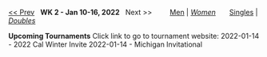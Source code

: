 [<< Prev](women_doubles_2145.md) &nbsp; **WK 2 - Jan 10-16, 2022** &nbsp; Next >> &nbsp;&nbsp;&nbsp;&nbsp;&nbsp;&nbsp;&nbsp; [Men](./men_doubles_2202.md) &#124; [*Women*](./women_doubles_2202.md) &nbsp;&nbsp;&nbsp;&nbsp;&nbsp; [Singles](./women_singles_2202.md) &#124; [*Doubles*](./women_doubles_2202.md)

**Upcoming Tournaments**
Click link to go to tournament website:
  2022-01-14 - 2022 Cal Winter Invite
  2022-01-14 - Michigan Invitational
